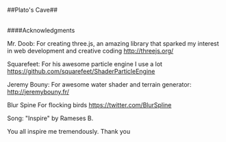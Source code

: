 ##Plato's Cave##

<br>
####Acknowledgments
<br>

Mr. Doob: For creating three.js, an amazing library that sparked my interest in web development and creative coding http://threejs.org/

Squarefeet: For his awesome particle engine I use a lot https://github.com/squarefeet/ShaderParticleEngine

Jeremy Bouny: For awesome water shader and terrain generator: http://jeremybouny.fr/

Blur Spine For flocking birds https://twitter.com/BlurSpline

Song: "Inspire" by Rameses B.

You all inspire me tremendously. Thank you
